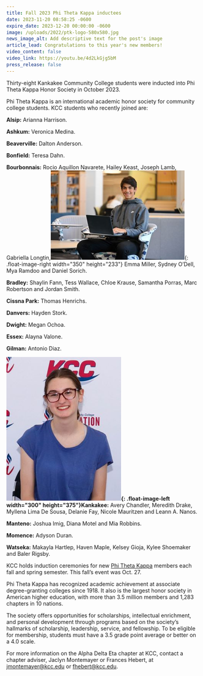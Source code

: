```yaml
---
title: Fall 2023 Phi Theta Kappa inductees
date: 2023-11-20 08:58:25 -0600
expire_date: 2023-12-20 00:00:00 -0600
image: /uploads/2022/ptk-logo-580x580.jpg
news_image_alt: Add descriptive text for the post's image
article_lead: Congratulations to this year's new members!
video_content: false
video_link: https://youtu.be/4d2LkGjg5bM
press_release: false
---
```

Thirty-eight Kankakee Community College students were inducted into Phi Theta Kappa Honor Society in October 2023.

Phi Theta Kappa is an international academic honor society for community college students. KCC students who recently joined are:

**Alsip:** Arianna Harrison.

**Ashkum:** Veronica Medina.

**Beaverville:** Dalton Anderson.

**Bonfield:** Teresa Dahn.

**Bourbonnais:** Rocio Aquillon Navarete, Hailey Keast, Joseph Lamb, Gabriella Longtin,![Daniel Sorrich of Bourbonnais](/uploads/2023/danielsorrich-350x233.jpg "Daniel Sorrich of Bourbonnais"){: .float-image-right width="350" height="233"} Emma Miller, Sydney O’Dell, Mya Ramdoo and Daniel Sorich.

**Bradley:** Shaylin Fann, Tess Wallace, Chloe Krause, Samantha Porras, Marc Robertson and Jordan Smith.

**Cissna Park:** Thomas Henrichs.

**Danvers:** Hayden Stork.

**Dwight:** Megan Ochoa.

**Essex:** Alayna Valone.

**Gilman:** Antonio Diaz.

**![Avery Chandler of Kankakee](/uploads/2023/averychandler-300x375.jpg "Avery Chandler of Kankakee"){: .float-image-left width="300" height="375"}Kankakee:** Avery Chandler, Meredith Drake, Myllena Lima De Sousa, Delanie Fay, Nicole Mauritzen and Leann A. Nanos.

**Manteno:** Joshua Imig, Diana Motel and Mia Robbins.

**Momence:** Adyson Duran.

**Watseka:** Makayla Hartlep, Haven Maple, Kelsey Gioja, Kylee Shoemaker and Baler Rigsby.

KCC holds induction ceremonies for new [Phi Theta Kappa](https://www.kcc.edu/student-resources/clubs/#phi-theta-kappa) members each fall and spring semester. This fall’s event was Oct. 27.

Phi Theta Kappa has recognized academic achievement at associate degree-granting colleges since 1918. It also is the largest honor society in American higher education, with more than 3.5 million members and 1,283 chapters in 10 nations.

The society offers opportunities for scholarships, intellectual enrichment, and personal development through programs based on the society’s hallmarks of scholarship, leadership, service, and fellowship. To be eligible for membership, students must have a 3.5 grade point average or better on a 4.0 scale.

For more information on the Alpha Delta Eta chapter at KCC, contact a chapter adviser, Jaclyn Montemayer or Frances Hebert, at [jmontemayer@kcc.edu](mailto:jmontemayer@kcc.edu) or [fhebert@kcc.edu](mailto:fhebert@kcc.edu).